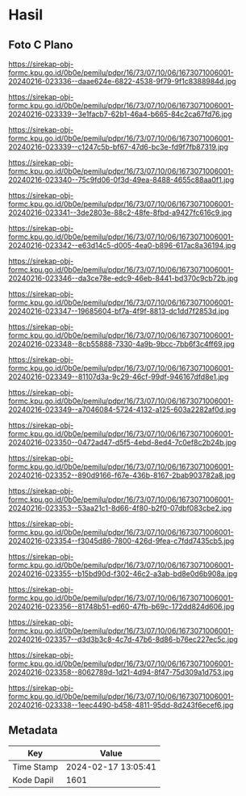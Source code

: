 # Hasil

## Foto C Plano

https://sirekap-obj-formc.kpu.go.id/0b0e/pemilu/pdpr/16/73/07/10/06/1673071006001-20240216-023336--daae624e-6822-4538-9f79-9f1c8388984d.jpg

https://sirekap-obj-formc.kpu.go.id/0b0e/pemilu/pdpr/16/73/07/10/06/1673071006001-20240216-023339--3e1facb7-62b1-46a4-b665-84c2ca67fd76.jpg

https://sirekap-obj-formc.kpu.go.id/0b0e/pemilu/pdpr/16/73/07/10/06/1673071006001-20240216-023339--c1247c5b-bf67-47d6-bc3e-fd9f7fb87319.jpg

https://sirekap-obj-formc.kpu.go.id/0b0e/pemilu/pdpr/16/73/07/10/06/1673071006001-20240216-023340--75c9fd06-0f3d-49ea-8488-4655c88aa0f1.jpg

https://sirekap-obj-formc.kpu.go.id/0b0e/pemilu/pdpr/16/73/07/10/06/1673071006001-20240216-023341--3de2803e-88c2-48fe-8fbd-a9427fc616c9.jpg

https://sirekap-obj-formc.kpu.go.id/0b0e/pemilu/pdpr/16/73/07/10/06/1673071006001-20240216-023342--e63d14c5-d005-4ea0-b896-617ac8a36194.jpg

https://sirekap-obj-formc.kpu.go.id/0b0e/pemilu/pdpr/16/73/07/10/06/1673071006001-20240216-023346--da3ce78e-edc9-46eb-8441-bd370c9cb72b.jpg

https://sirekap-obj-formc.kpu.go.id/0b0e/pemilu/pdpr/16/73/07/10/06/1673071006001-20240216-023347--19685604-bf7a-4f9f-8813-dc1dd7f2853d.jpg

https://sirekap-obj-formc.kpu.go.id/0b0e/pemilu/pdpr/16/73/07/10/06/1673071006001-20240216-023348--8cb55888-7330-4a9b-9bcc-7bb6f3c4ff69.jpg

https://sirekap-obj-formc.kpu.go.id/0b0e/pemilu/pdpr/16/73/07/10/06/1673071006001-20240216-023349--81107d3a-9c29-46cf-99df-946167dfd8e1.jpg

https://sirekap-obj-formc.kpu.go.id/0b0e/pemilu/pdpr/16/73/07/10/06/1673071006001-20240216-023349--a7046084-5724-4132-a125-603a2282af0d.jpg

https://sirekap-obj-formc.kpu.go.id/0b0e/pemilu/pdpr/16/73/07/10/06/1673071006001-20240216-023350--0472ad47-d5f5-4ebd-8ed4-7c0ef8c2b24b.jpg

https://sirekap-obj-formc.kpu.go.id/0b0e/pemilu/pdpr/16/73/07/10/06/1673071006001-20240216-023352--890d9166-f67e-436b-8167-2bab903782a8.jpg

https://sirekap-obj-formc.kpu.go.id/0b0e/pemilu/pdpr/16/73/07/10/06/1673071006001-20240216-023353--53aa21c1-8d66-4f80-b2f0-07dbf083cbe2.jpg

https://sirekap-obj-formc.kpu.go.id/0b0e/pemilu/pdpr/16/73/07/10/06/1673071006001-20240216-023354--f3045d86-7800-426d-9fea-c7fdd7435cb5.jpg

https://sirekap-obj-formc.kpu.go.id/0b0e/pemilu/pdpr/16/73/07/10/06/1673071006001-20240216-023355--b15bd90d-f302-46c2-a3ab-bd8e0d6b908a.jpg

https://sirekap-obj-formc.kpu.go.id/0b0e/pemilu/pdpr/16/73/07/10/06/1673071006001-20240216-023356--81748b51-ed60-47fb-b69c-172dd824d606.jpg

https://sirekap-obj-formc.kpu.go.id/0b0e/pemilu/pdpr/16/73/07/10/06/1673071006001-20240216-023357--d3d3b3c8-4c7d-47b6-8d86-b76ec227ec5c.jpg

https://sirekap-obj-formc.kpu.go.id/0b0e/pemilu/pdpr/16/73/07/10/06/1673071006001-20240216-023358--8062789d-1d21-4d94-8f47-75d309a1d753.jpg

https://sirekap-obj-formc.kpu.go.id/0b0e/pemilu/pdpr/16/73/07/10/06/1673071006001-20240216-023338--1eec4490-b458-4811-95dd-8d243f6ecef6.jpg


## Metadata

| Key        | Value               |
| ---------- | ------------------- |
| Time Stamp | 2024-02-17 13:05:41 |
| Kode Dapil | 1601                |



